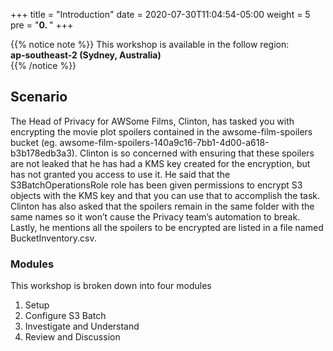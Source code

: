 +++
title = "Introduction"
date = 2020-07-30T11:04:54-05:00
weight = 5
pre = "<b>0. </b>"
+++

{{% notice note %}}
This workshop is available in the follow region:   
**ap-southeast-2 (Sydney, Australia)**  
{{% /notice %}}

## Scenario

The Head of Privacy for AWSome Films, Clinton, has tasked you with encrypting the movie plot spoilers contained in the awsome-film-spoilers bucket (eg. awsome-film-spoilers-140a9c16-7bb1-4d00-a618-b3b178edb3a3). Clinton is so concerned with ensuring that these spoilers are not leaked that he has had a KMS key created for the encryption, but has not granted you access to use it. He said that the S3BatchOperationsRole role has been given permissions to encrypt S3 objects with the KMS key and that you can use that to accomplish the task. Clinton has also asked that the spoilers remain in the same folder with the same names so it won’t cause the Privacy team’s automation to break. Lastly, he mentions all the spoilers to be encrypted are listed in a file named BucketInventory.csv.

### Modules
This workshop is broken down into four modules

1. Setup
2. Configure S3 Batch
3. Investigate and Understand
4. Review and Discussion